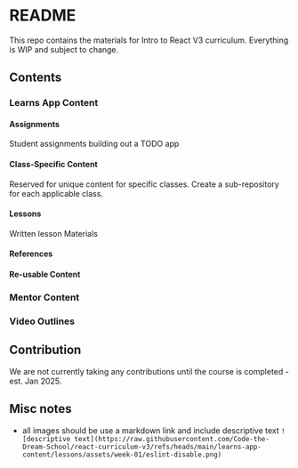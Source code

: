# README

This repo contains the materials for Intro to React V3 curriculum. Everything is WIP and subject to change.

## Contents

### Learns App Content

#### Assignments

Student assignments building out a TODO app

#### Class-Specific Content

Reserved for unique content for specific classes. Create a sub-repository for each applicable class.

#### Lessons

Written lesson Materials

#### References

#### Re-usable Content

### Mentor Content

### Video Outlines

## Contribution

We are not currently taking any contributions until the course is completed - est. Jan 2025.

## Misc notes

- all images should be use a markdown link and include descriptive text `![descriptive text](https://raw.githubusercontent.com/Code-the-Dream-School/react-curriculum-v3/refs/heads/main/learns-app-content/lessons/assets/week-01/eslint-disable.png)`
